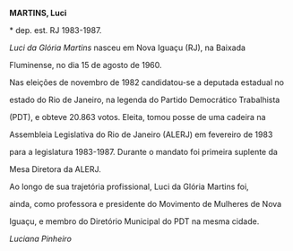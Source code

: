 **MARTINS, Luci**



\* dep. est. RJ 1983-1987.



*Luci da Glória Martins* nasceu em Nova Iguaçu (RJ), na Baixada

Fluminense, no dia 15 de agosto de 1960.



Nas eleições de novembro de 1982 candidatou-se a deputada estadual no

estado do Rio de Janeiro, na legenda do Partido Democrático Trabalhista

(PDT), e obteve 20.863 votos. Eleita, tomou posse de uma cadeira na

Assembleia Legislativa do Rio de Janeiro (ALERJ) em fevereiro de 1983

para a legislatura 1983-1987. Durante o mandato foi primeira suplente da

Mesa Diretora da ALERJ.



Ao longo de sua trajetória profissional, Luci da Glória Martins foi,

ainda, como professora e presidente do Movimento de Mulheres de Nova

Iguaçu, e membro do Diretório Municipal do PDT na mesma cidade.



*Luciana Pinheiro*



